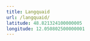```yaml
---
title: Langquaid
url: /langquaid/
latitude: 48.821324100000005
longitude: 12.050802500000001
---
```

